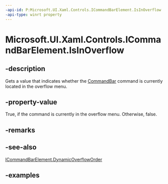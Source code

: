 ```yaml
---
-api-id: P:Microsoft.UI.Xaml.Controls.ICommandBarElement.IsInOverflow
-api-type: winrt property
---
```


# Microsoft.UI.Xaml.Controls.ICommandBarElement.IsInOverflow

<!--
public bool IsInOverflow { get; }
-->

## -description

Gets a value that indicates whether the [CommandBar](commandbar.md) command is currently located in the overflow menu.

## -property-value

True, if the command is currently in the overflow menu. Otherwise, false.

## -remarks

## -see-also

[ICommandBarElement.DynamicOverflowOrder](icommandbarelement_dynamicoverfloworder.md)

## -examples
